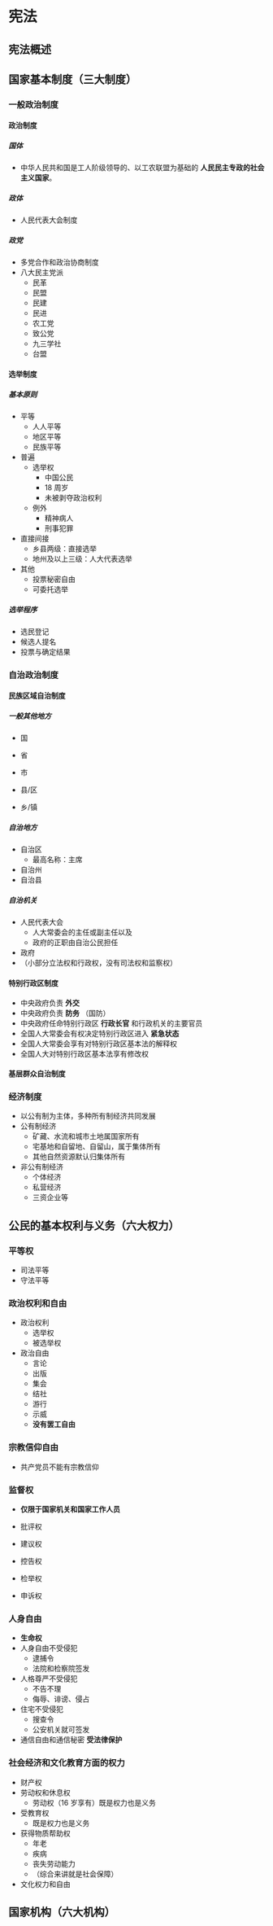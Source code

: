 # 宪法

## 宪法概述



## 国家基本制度（三大制度）

### 一般政治制度

#### 政治制度

##### 国体

- 中华人民共和国是工人阶级领导的、以工农联盟为基础的 **人民民主专政的社会主义国家**。

##### 政体

- 人民代表大会制度

##### 政党

- 多党合作和政治协商制度
- 八大民主党派
  - 民革
  - 民盟
  - 民建
  - 民进
  - 农工党
  - 致公党
  - 九三学社
  - 台盟

#### 选举制度

##### 基本原则

- 平等
  - 人人平等
  - 地区平等
  - 民族平等
- 普遍
  - 选举权
    - 中国公民
    - 18 周岁
    - 未被剥夺政治权利
  - 例外
    - 精神病人
    - 刑事犯罪
- 直接间接
  - 乡县两级：直接选举
  - 地州及以上三级：人大代表选举
- 其他
  - 投票秘密自由
  - 可委托选举

##### 选举程序

- 选民登记
- 候选人提名
- 投票与确定结果

### 自治政治制度

#### 民族区域自治制度

##### 一般其他地方

- 国

- 省
- 市
- 县/区
- 乡/镇

##### 自治地方

- 自治区
  - 最高名称：主席
- 自治州
- 自治县

##### 自治机关

- 人民代表大会
  - 人大常委会的主任或副主任以及
  - 政府的正职由自治公民担任
- 政府
- （小部分立法权和行政权，没有司法权和监察权）

#### 特别行政区制度

- 中央政府负责 **外交**
- 中央政府负责 **防务** （国防）
- 中央政府任命特别行政区 **行政长官** 和行政机关的主要官员
- 全国人大常委会有权决定特别行政区进入 **紧急状态**
- 全国人大常委会享有对特别行政区基本法的解释权
- 全国人大对特别行政区基本法享有修改权

#### 基层群众自治制度

### 经济制度

- 以公有制为主体，多种所有制经济共同发展
- 公有制经济
  - 矿藏、水流和城市土地属国家所有
  - 宅基地和自留地、自留山，属于集体所有
  - 其他自然资源默认归集体所有
- 非公有制经济
  - 个体经济
  - 私营经济
  - 三资企业等

## 公民的基本权利与义务（六大权力）

### 平等权

- 司法平等
- 守法平等

### 政治权利和自由

- 政治权利
  - 选举权
  - 被选举权
- 政治自由
  - 言论
  - 出版
  - 集会
  - 结社
  - 游行
  - 示威
  - **没有罢工自由**

### 宗教信仰自由

- 共产党员不能有宗教信仰

### 监督权

- **仅限于国家机关和国家工作人员**

- 批评权
- 建议权
- 控告权
- 检举权
- 申诉权

### 人身自由

- **生命权**
- 人身自由不受侵犯
  - 逮捕令
  - 法院和检察院签发
- 人格尊严不受侵犯
  - 不告不理
  - 侮辱、诽谤、侵占
- 住宅不受侵犯
  - 搜查令
  - 公安机关就可签发
- 通信自由和通信秘密 **受法律保护**

### 社会经济和文化教育方面的权力

- 财产权
- 劳动权和休息权
  - 劳动权（16 岁享有）既是权力也是义务
- 受教育权
  - 既是权力也是义务
- 获得物质帮助权
  - 年老
  - 疾病
  - 丧失劳动能力
  - （综合来讲就是社会保障）
- 文化权力和自由

## 国家机构（六大机构）

